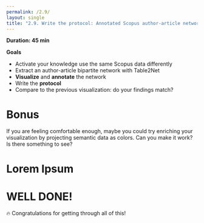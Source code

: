 ```yaml
---
permalink: /2.9/
layout: single
title: "2.9. Write the protocol: Annotated Scopus author-article network map"
---
```


**Duration: 45 min**

**Goals**
* Activate your knowledge use the same Scopus data differently
* Extract an author-article bipartite network with Table2Net
* **Visualize** and **annotate** the network
* Write the **protocol**
* Compare to the previous visualization: do your findings match?

# Bonus

If you are feeling comfortable enough, maybe you could try enriching your visualization by projecting semantic data as colors. Can you make it work? Is there something to see?

# Lorem Ipsum

# WELL DONE!

🔥 Congratulations for getting through all of this!

